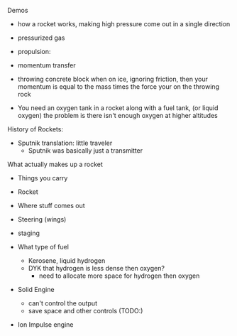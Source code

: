 
Demos

* how a rocket works, making high pressure come out in a single direction
* pressurized gas

* propulsion: 
* momentum transfer
* throwing concrete block when on ice, ignoring friction, then your momentum is equal to the mass times the force your on the throwing rock
* You need an oxygen tank in a rocket along with a fuel tank, (or liquid oxygen) the problem is there isn't enough oxygen at higher altitudes


History of Rockets: 

* Sputnik translation: little traveler
	* Sputnik was basically just a transmitter

What actually makes up a rocket

* Things you carry
* Rocket
* Where stuff comes out 
* Steering (wings)

* staging
* What type of fuel
	* Kerosene, liquid hydrogen 
	* DYK that hydrogen is less dense then oxygen?
		* need to allocate more space for hydrogen then oxygen


* Solid Engine
	* can't control the output
	* save space and other controls (TODO:)

* Ion Impulse engine
